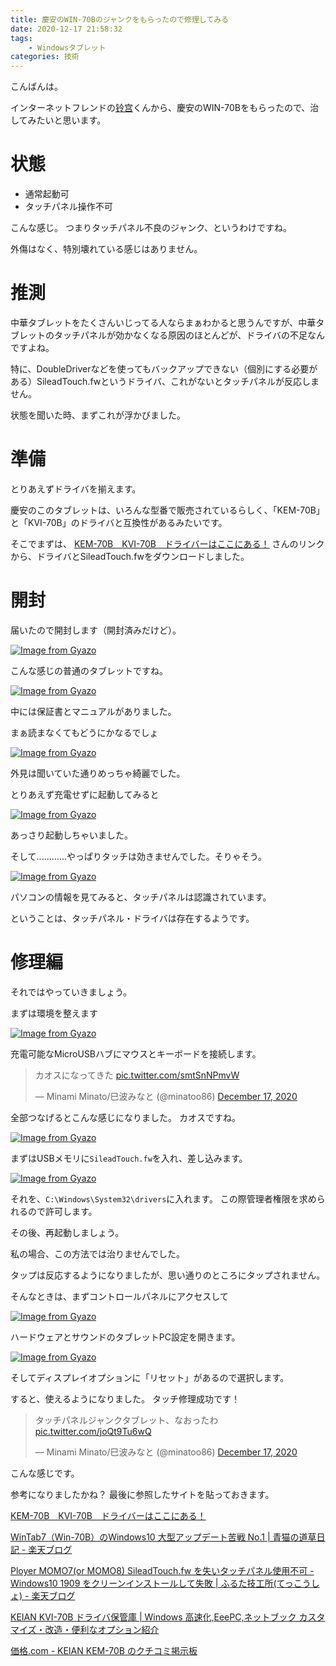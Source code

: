 ```yaml
---
title: 慶安のWIN-70Bのジャンクをもらったので修理してみる
date: 2020-12-17 21:58:32
tags:
    - Windowsタブレット
categories: 技術
---
```

こんばんは。

インターネットフレンドの[铃宫](https://misskey.open-w.net/@suzumiya)くんから、慶安のWIN-70Bをもらったので、治してみたいと思います。

# 状態

- 通常起動可
- タッチパネル操作不可

こんな感じ。
つまりタッチパネル不良のジャンク、というわけですね。

外傷はなく、特別壊れている感じはありません。

<!-- more -->

# 推測

中華タブレットをたくさんいじってる人ならまぁわかると思うんですが、中華タブレットのタッチパネルが効かなくなる原因のほとんどが、ドライバの不足なんですよね。

特に、DoubleDriverなどを使ってもバックアップできない（個別にする必要がある）SileadTouch.fwというドライバ、これがないとタッチパネルが反応しません。

状態を聞いた時、まずこれが浮かびました。

# 準備

とりあえずドライバを揃えます。

慶安のこのタブレットは、いろんな型番で販売されているらしく、「KEM-70B」と「KVI-70B」のドライバと互換性があるみたいです。

そこでまずは、 [KEM\-70B　KVI\-70B　ドライバーはここにある！](http://afritom.blog136.fc2.com/blog-entry-549.html) さんのリンクから、ドライバとSileadTouch.fwをダウンロードしました。

# 開封

届いたので開封します（開封済みだけど）。

[![Image from Gyazo](https://i.gyazo.com/d5c529e78f017c131c9ba27429b21bcb.jpg)](https://gyazo.com/d5c529e78f017c131c9ba27429b21bcb)

こんな感じの普通のタブレットですね。

[![Image from Gyazo](https://i.gyazo.com/b624dae7a5ed6bf8dd9f56ecd38b7cf6.jpg)](https://gyazo.com/b624dae7a5ed6bf8dd9f56ecd38b7cf6)

中には保証書とマニュアルがありました。

まぁ読まなくてもどうにかなるでしょ

[![Image from Gyazo](https://i.gyazo.com/124181afd3210aee78c202c7c7a2022b.jpg)](https://gyazo.com/124181afd3210aee78c202c7c7a2022b)

外見は聞いていた通りめっちゃ綺麗でした。

とりあえず充電せずに起動してみると

[![Image from Gyazo](https://i.gyazo.com/3bee14175fb5671d0eedc23bb2471bd2.jpg)](https://gyazo.com/3bee14175fb5671d0eedc23bb2471bd2)

あっさり起動しちゃいました。

そして............やっぱりタッチは効きませんでした。そりゃそう。

[![Image from Gyazo](https://i.gyazo.com/5c80902ae6bdff0a94095b73b82af8b3.jpg)](https://gyazo.com/5c80902ae6bdff0a94095b73b82af8b3)

パソコンの情報を見てみると、タッチパネルは認識されています。

ということは、タッチパネル・ドライバは存在するようです。

# 修理編

それではやっていきましょう。

まずは環境を整えます

[![Image from Gyazo](https://i.gyazo.com/a262959fd415bca4ed555a41aee58b83.jpg)](https://gyazo.com/a262959fd415bca4ed555a41aee58b83)

充電可能なMicroUSBハブにマウスとキーボードを接続します。

<blockquote class="twitter-tweet"><p lang="ja" dir="ltr">カオスになってきた <a href="https://t.co/smtSnNPmvW">pic.twitter.com/smtSnNPmvW</a></p>&mdash; Minami Minato/巳波みなと (@minatoo86) <a href="https://twitter.com/minatoo86/status/1339538786254917632?ref_src=twsrc%5Etfw">December 17, 2020</a></blockquote> <script async src="https://platform.twitter.com/widgets.js" charset="utf-8"></script>

全部つなげるとこんな感じになりました。
カオスですね。

[![Image from Gyazo](https://i.gyazo.com/6189c54f033e60ab9005562918cbecd6.jpg)](https://gyazo.com/6189c54f033e60ab9005562918cbecd6)

まずはUSBメモリに`SileadTouch.fw`を入れ、差し込みます。

[![Image from Gyazo](https://i.gyazo.com/09f06f6458500960e61798f09f3cced1.jpg)](https://gyazo.com/09f06f6458500960e61798f09f3cced1)

それを、`C:\Windows\System32\drivers`に入れます。
この際管理者権限を求められるので許可します。

その後、再起動しましょう。

私の場合、この方法では治りませんでした。

タップは反応するようになりましたが、思い通りのところにタップされません。

そんなときは、まずコントロールパネルにアクセスして

[![Image from Gyazo](https://i.gyazo.com/a80bf85b13ae10b7ca2c52c5541da508.png)](https://gyazo.com/a80bf85b13ae10b7ca2c52c5541da508)

ハードウェアとサウンドのタブレットPC設定を開きます。

[![Image from Gyazo](https://i.gyazo.com/1da6a03d6bfd4fb5ad606e6b088dcbeb.jpg)](https://gyazo.com/1da6a03d6bfd4fb5ad606e6b088dcbeb)

そしてディスプレイオプションに「リセット」があるので選択します。

すると、使えるようになりました。
タッチ修理成功です！

<blockquote class="twitter-tweet"><p lang="ja" dir="ltr">タッチパネルジャンクタブレット、なおったわ <a href="https://t.co/joQt9Tu6wQ">pic.twitter.com/joQt9Tu6wQ</a></p>&mdash; Minami Minato/巳波みなと (@minatoo86) <a href="https://twitter.com/minatoo86/status/1339543003313008641?ref_src=twsrc%5Etfw">December 17, 2020</a></blockquote> <script async src="https://platform.twitter.com/widgets.js" charset="utf-8"></script>

こんな感じです。

参考になりましたかね？
最後に参照したサイトを貼っておきます。

[KEM\-70B　KVI\-70B　ドライバーはここにある！](http://afritom.blog136.fc2.com/blog-entry-549.html)

[WinTab7（Win\-70B）のWindows10 大型アップデート苦戦 No\.1 \| 青猫の道草日記 \- 楽天ブログ](https://plaza.rakuten.co.jp/blucat3f/diary/201811250000/)

[Ployer MOMO7\(or MOMO8\) SileadTouch\.fw を失いタッチパネル使用不可 \- Windows10 1909 をクリーンインストールして失敗 \| ふるた技工所\(てっこうしょ\) \- 楽天ブログ](https://plaza.rakuten.co.jp/ftechworks/diary/202001160001/)

[KEIAN KVI\-70B ドライバ保管庫 \| Windows 高速化,EeePC,ネットブック カスタマイズ・改造・便利なオプション紹介](http://eeepc.dnki.co.jp/?eid=1106892)

[価格\.com \- KEIAN KEM\-70B のクチコミ掲示板](https://bbs.kakaku.com/bbs/K0000789714/#19191083)